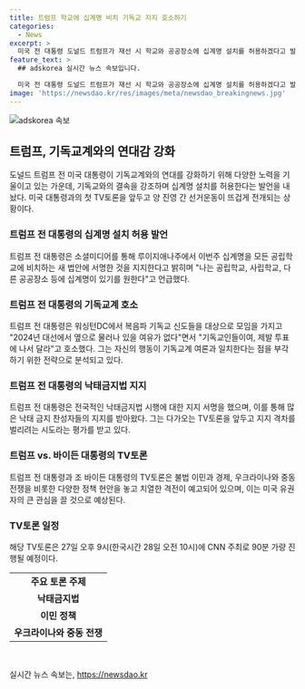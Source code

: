 ```yaml
---
title: 트럼프 학교에 십계명 비치 기독교 지지 호소하기
categories:
  - News
excerpt: >
  미국 전 대통령 도널드 트럼프가 재선 시 학교와 공공장소에 십계명 설치를 허용하겠다고 발언하며 기독교 표심을 잡고 있다. 오는 27일 조 바이든 대통령과의 첫 TV토론을 앞두고 두 후보의 선거운동이 치열해지고 있으며, 이는 불법 이민과 경제 등 주요 정책 현안에 대한 격전으로 예상된다. 이번 토론은 27일 오후 9시(한국시간 28일 오전 10시)에 CNN 주최로 90분간 진행된다. [뉴욕 윤원섭 특파원]
feature_text: >
  ## adskorea 실시간 뉴스 속보입니다.

  미국 전 대통령 도널드 트럼프가 재선 시 학교와 공공장소에 십계명 설치를 허용하겠다고 발언하며 기독교 표심을 잡고 있다. 오는 27일 조 바이든 대통령과의 첫 TV토론을 앞두고 두 후보의 선거운동이 치열해지고 있으며, 이는 불법 이민과 경제 등 주요 정책 현안에 대한 격전으로 예상된다. 이번 토론은 27일 오후 9시(한국시간 28일 오전 10시)에 CNN 주최로 90분간 진행된다. [뉴욕 윤원섭 특파원]
image: 'https://newsdao.kr/res/images/meta/newsdao_breakingnews.jpg'
---
```


<p><img src="https://newsdao.kr/res/images/meta/newsdao_breakingnews.jpg" alt="adskorea 속보" /></p>

<h2 data-ke-size="size26">트럼프, 기독교계와의 연대감 강화</h2>

<p data-ke-size="size16">도널드 트럼프 전 미국 대통령이 기독교계와의 연대를 강화하기 위해 다양한 노력을 기울이고 있는 가운데, 기독교와의 결속을 강조하며 십계명 설치를 허용한다는 발언을 내놨다. 미국 대통령과의 첫 TV토론을 앞두고 양 진영 간 선거운동이 뜨겁게 전개되는 상황이다.</p>

<h3 data-ke-size="size24">트럼프 전 대통령의 십계명 설치 허용 발언</h3>

<p data-ke-size="size16">트럼프 전 대통령은 소셜미디어를 통해 루이지애나주에서 이번주 십계명을 모든 공립학교에 비치하는 새 법안에 서명한 것을 지지한다고 밝히며 "나는 공립학교, 사립학교, 다른 공공장소 등에 십계명이 있기를 원한다"고 언급했다.</p>

<h3 data-ke-size="size24">트럼프 전 대통령의 기독교계 호소</h3>

<p data-ke-size="size16">트럼프 전 대통령은 워싱턴DC에서 복음파 기독교 신도들을 대상으로 모임을 가지고 "2024년 대선에서 옆으로 물러나 있을 여유가 없다"면서 "기독교인들이여, 제발 투표에 나서 달라"고 호소했다. 그는 자신의 행동이 기독교계 여론과 일치한다는 점을 부각하기 위한 전략으로 분석되고 있다.</p>

<h3 data-ke-size="size24">트럼프 전 대통령의 낙태금지법 지지</h3>

<p data-ke-size="size16">트럼프 전 대통령은 전국적인 낙태금지법 시행에 대한 지지 서명을 했으며, 이를 통해 많은 낙태 금지 찬성자들의 지지를 받아왔다. 그는 다가오는 TV토론을 앞두고 지지 격차를 벌리려는 시도라는 평가를 받고 있다.</p>

<h3 data-ke-size="size24">트럼프 vs. 바이든 대통령의 TV토론</h3>

<p data-ke-size="size16">트럼프 전 대통령과 조 바이든 대통령의 TV토론은 불법 이민과 경제, 우크라이나와 중동 전쟁을 비롯한 다양한 정책 현안을 놓고 치열한 격전이 예고되어 있으며, 이는 미국 유권자의 큰 관심을 끌 것으로 예상된다.</p>

<h3 data-ke-size="size24">TV토론 일정</h3>

<p data-ke-size="size16">해당 TV토론은 27일 오후 9시(한국시간 28일 오전 10시)에 CNN 주최로 90분 가량 진행될 예정이다.</p>

<table>
    <tbody>
        <tr>
            <td style="text-align: center; height: 17px;"><b>주요 토론 주제</b></td>
        </tr>
        <tr>
            <td style="text-align: center; height: 17px;"><b>낙태금지법</b></td>
        </tr>
        <tr>
            <td style="text-align: center; height: 17px;"><b>이민 정책</b></td>
        </tr>
        <tr>
            <td style="text-align: center; height: 17px;"><b>우크라이나와 중동 전쟁</b></td>
        </tr>
    </tbody>
</table>

<p data-ke-size="size16">&nbsp;</p>
실시간 뉴스 속보는, <a href="https://newsdao.kr" rel="dofollow">https://newsdao.kr</a>


